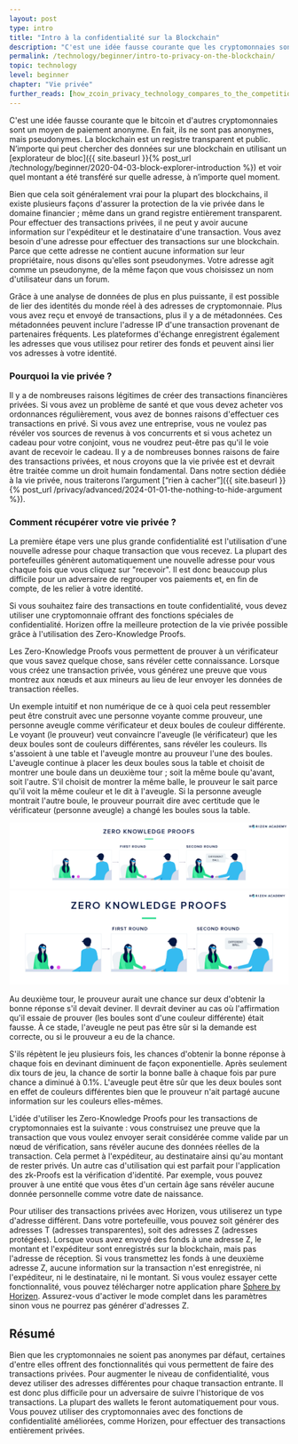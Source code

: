 ```yaml
---
layout: post
type: intro
title: "Intro à la confidentialité sur la Blockchain"
description: "C'est une idée fausse courante que les cryptomonnaies sont anonymes. Bien que ce ne soit généralement pas le cas, vous avez la possibilité de créer des transactions véritablement privées. Cet article est consacré à la protection de la vie privée sur la blockchain."
permalink: /technology/beginner/intro-to-privacy-on-the-blockchain/
topic: technology
level: beginner
chapter: "Vie privée"
further_reads: [how_zcoin_privacy_technology_compares_to_the_competition]
---
```


C'est une idée fausse courante que le bitcoin et d'autres cryptomonnaies sont un moyen de paiement anonyme. En fait, ils ne sont pas anonymes, mais pseudonymes. La blockchain est un registre transparent et public. N’importe qui peut chercher des données sur une blockchain en utilisant un [explorateur de bloc]({{ site.baseurl }}{% post_url /technology/beginner/2020-04-03-block-explorer-introduction %}) et voir quel montant a été transféré sur quelle adresse, à n’importe quel moment.

Bien que cela soit généralement vrai pour la plupart des blockchains, il existe plusieurs façons d'assurer la protection de la vie privée dans le domaine financier ; même dans un grand registre entièrement transparent. Pour effectuer des transactions privées, il ne peut y avoir aucune information sur l'expéditeur et le destinataire d'une transaction. Vous avez besoin d'une adresse pour effectuer des transactions sur une blockchain. Parce que cette adresse ne contient aucune information sur leur propriétaire, nous disons qu'elles sont pseudonymes. Votre adresse agit comme un pseudonyme, de la même façon que vous choisissez un nom d'utilisateur dans un forum.

Grâce à une analyse de données de plus en plus puissante, il est possible de lier des identités du monde réel à des adresses de cryptomonnaie. Plus vous avez reçu et envoyé de transactions, plus il y a de métadonnées. Ces métadonnées peuvent inclure l'adresse IP d'une transaction provenant de partenaires fréquents. Les plateformes d'échange enregistrent également les adresses que vous utilisez pour retirer des fonds et peuvent ainsi lier vos adresses à votre identité.

### Pourquoi la vie privée ?

Il y a de nombreuses raisons légitimes de créer des transactions financières privées. Si vous avez un problème de santé et que vous devez acheter vos ordonnances régulièrement, vous avez de bonnes raisons d'effectuer ces transactions en privé. Si vous avez une entreprise, vous ne voulez pas révéler vos sources de revenus à vos concurrents et si vous achetez un cadeau pour votre conjoint, vous ne voudrez peut-être pas qu'il le voie avant de recevoir le cadeau. Il y a de nombreuses bonnes raisons de faire des transactions privées, et nous croyons que la vie privée est et devrait être traitée comme un droit humain fondamental. Dans notre section dédiée à la vie privée, nous traiterons l’argument [“rien à cacher”]({{ site.baseurl }}{% post_url /privacy/advanced/2024-01-01-the-nothing-to-hide-argument %}).

### Comment récupérer votre vie privée ?

La première étape vers une plus grande confidentialité est l'utilisation d'une nouvelle adresse pour chaque transaction que vous recevez. La plupart des portefeuilles génèrent automatiquement une nouvelle adresse pour vous chaque fois que vous cliquez sur "recevoir". Il est donc beaucoup plus difficile pour un adversaire de regrouper vos paiements et, en fin de compte, de les relier à votre identité.

Si vous souhaitez faire des transactions en toute confidentialité, vous devez utiliser une cryptomonnaie offrant des fonctions spéciales de confidentialité. Horizen offre la meilleure protection de la vie privée possible grâce à l'utilisation des Zero-Knowledge Proofs.

Les Zero-Knowledge Proofs vous permettent de prouver à un vérificateur que vous savez quelque chose, sans révéler cette connaissance. Lorsque vous créez une transaction privée, vous générez une preuve que vous montrez aux nœuds et aux mineurs au lieu de leur envoyer les données de transaction réelles.

Un exemple intuitif et non numérique de ce à quoi cela peut ressembler peut être construit avec une personne voyante comme prouveur, une personne aveugle comme vérificateur et deux boules de couleur différente. Le voyant (le prouveur) veut convaincre l'aveugle (le vérificateur) que les deux boules sont de couleurs différentes, sans révéler les couleurs. Ils s'assoient à une table et l'aveugle montre au prouveur l'une des boules. L'aveugle continue à placer les deux boules sous la table et choisit de montrer une boule dans un deuxième tour ; soit la même boule qu'avant, soit l'autre. S'il choisit de montrer la même balle, le prouveur le sait parce qu'il voit la même couleur et le dit à l'aveugle. Si la personne aveugle montrait l'autre boule, le prouveur pourrait dire avec certitude que le vérificateur (personne aveugle) a changé les boules sous la table.

![zkproof in FR](/assets/post_files/technology/beginner/intro-to-privacy-on-the-blockchain/zkproof_D.jpg)
![zkproof in FR](/assets/post_files/technology/beginner/intro-to-privacy-on-the-blockchain/zkproof_M.jpg)

Au deuxième tour, le prouveur aurait une chance sur deux d'obtenir la bonne réponse s'il devait deviner. Il devrait deviner au cas où l'affirmation qu'il essaie de prouver (les boules sont d'une couleur différente) était fausse. À ce stade, l'aveugle ne peut pas être sûr si la demande est correcte, ou si le prouveur a eu de la chance.

S'ils répètent le jeu plusieurs fois, les chances d'obtenir la bonne réponse à chaque fois en devinant diminuent de façon exponentielle. Après seulement dix tours de jeu, la chance de sortir la bonne balle à chaque fois par pure chance a diminué à 0.1%. L'aveugle peut être sûr que les deux boules sont en effet de couleurs différentes bien que le prouveur n'ait partagé aucune information sur les couleurs elles-mêmes.

L'idée d'utiliser les Zero-Knowledge Proofs pour les transactions de cryptomonnaies est la suivante : vous construisez une preuve que la transaction que vous voulez envoyer serait considérée comme valide par un nœud de vérification, sans révéler aucune des données réelles de la transaction. Cela permet à l'expéditeur, au destinataire ainsi qu'au montant de rester privés. Un autre cas d'utilisation qui est parfait pour l'application des zk-Proofs est la vérification d'identité. Par exemple, vous pouvez prouver à une entité que vous êtes d'un certain âge sans révéler aucune donnée personnelle comme votre date de naissance.

Pour utiliser des transactions privées avec Horizen, vous utiliserez un type d'adresse différent. Dans votre portefeuille, vous pouvez soit générer des adresses T (adresses transparentes), soit des adresses Z (adresses protégées). Lorsque vous avez envoyé des fonds à une adresse Z, le montant et l'expéditeur sont enregistrés sur la blockchain, mais pas l'adresse de réception. Si vous transmettez les fonds à une deuxième adresse Z, aucune information sur la transaction n'est enregistrée, ni l'expéditeur, ni le destinataire, ni le montant. Si vous voulez essayer cette fonctionnalité, vous pouvez télécharger notre application phare [Sphere by Horizen](https://www.horizen.global/wallets/ ). Assurez-vous d'activer le mode complet dans les paramètres sinon vous ne pourrez pas générer d'adresses Z.

## Résumé

Bien que les cryptomonnaies ne soient pas anonymes par défaut, certaines d'entre elles offrent des fonctionnalités qui vous permettent de faire des transactions privées. Pour augmenter le niveau de confidentialité, vous devez utiliser des adresses différentes pour chaque transaction entrante. Il est donc plus difficile pour un adversaire de suivre l'historique de vos transactions. La plupart des wallets le feront automatiquement pour vous. Vous pouvez utiliser des cryptomonnaies avec des fonctions de confidentialité améliorées, comme Horizen, pour effectuer des transactions entièrement privées.
